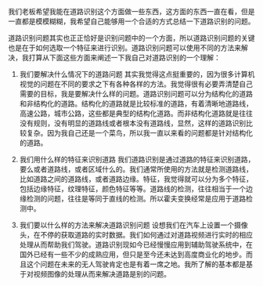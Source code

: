 我们老板希望我能在道路识别这个方面做一些东西，这方面的东西一直在看，但是一直都是模模糊糊，我希望自己能够用一个合适的方式总结一下道路识别的问题。

道路识别问题其实也正正恰好是识别问题中的一个方面，所以道路识别问题的关键也是在于如何选取一个特征来进行识别。道路识别问题可以使用不同的方法来解决，我打算从下面这些方面来阐述一下我自己对道路识别的一个理解：

 1. 我们要解决什么情况下的道路问题
 其实我觉得这点挺重要的，因为很多计算机视觉的问题在不同的要求之下有各种各样的方法。我觉得很有必要弄清楚自己需要的目标，我是要解决什么样的问题。道路识别问题可以分为结构化的道路和非结构化的道路。结构化的道路就是比较标准的道路，有着清晰地道路线，高速公路，城市公路，这些都是典型的结构化道路。而非结构化道路就是往往没有规则，没有明显的道路线或者根本没有道路线，显然，这样的道路识别比较复杂。因为我自己还是一个菜鸟，所以我一直以来看的问题都是针对结构化的道路。
 
 2. 我们用什么样的特征来识别道路
 我们道路识别是通过道路的特征来识别道路，要么或者道路线，或者区域什么的。我们通常所使用的方法就是检测道路线，比如道路之间的道路线，或者道路边缘。特征，我觉得就可以分为多个特征，包括边缘特征，纹理特征，颜色特征等等。道路线的检测，往往相当于一个边缘检测的问题，往往是等同于直线的检测。所以霍夫变换经常是应用于道路检测中。
 
 3. 我们要以什么样的方法来解决道路识别问题
 设想我们在汽车上设置一个摄像头，在不停的获取道路的实时数据。我们如何通过对道路视频进行实时的相应处理从而帮助我们驾驶。道路识别现如今已经慢慢应用到辅助驾驶系统中，在国外已经有一些不少的成熟应用，但只是至今还未达到高度商业化的地步。而且这个问题在未来的无人驾驶肯定也是有着一席之地。我所了解的基本都是基于对视频图像的处理从而来解决道路是别的问题。

